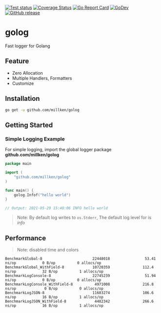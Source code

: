 [![Test status](https://github.com/millken/golog/actions/workflows/test.yml/badge.svg?branch=main)](https://github.com/millken/golog/actions?workflow=test)
[![Coverage Status](https://coveralls.io/repos/github/millken/golog/badge.svg?branch=main)](https://coveralls.io/github/millken/golog?branch=main)
[![Go Report Card](https://goreportcard.com/badge/github.com/millken/golog)](https://goreportcard.com/report/github.com/millken/golog)
[![GoDev](https://img.shields.io/badge/go.dev-reference-007d9c?logo=go&logoColor=white)](https://pkg.go.dev/github.com/millken/golog)
[![GitHub release](https://img.shields.io/github/release/millken/golog.svg)](https://github.com/millken/golog/releases)
# golog
Fast logger for Golang

## Feature
  - Zero Allocation
  - Multiple Handlers, Formatters
  - Customize 

## Installation

```bash
go get -u github.com/millken/golog
```

## Getting Started

### Simple Logging Example

For simple logging, import the global logger package **github.com/millken/golog**

```go
package main

import (
    "github.com/millken/golog"
)

func main() {
    golog.Infof("hello world")
}

// Output: 2021-05-29 15:48:06 INFO hello world
```

> Note: By default log writes to `os.Stderr`, The default log level for is *info*

## Performance 
> Note: disabled time and colors

```
BenchmarkGlobal-8                       22448018                53.41 ns/op            0 B/op          0 allocs/op
BenchmarkGlobal_WithField-8             10720359               112.4 ns/op            32 B/op          1 allocs/op
BenchmarkLogConsole-8                   22745239                51.94 ns/op            0 B/op          0 allocs/op
BenchmarkLogConsole_WithField-8          4971008               216.8 ns/op             0 B/op          0 allocs/op
BenchmarkLogJSON-8                      11603274               106.6 ns/op            16 B/op          1 allocs/op
BenchmarkLogJSON_WithField-8             4482342               266.6 ns/op            16 B/op          1 allocs/op
```